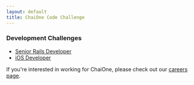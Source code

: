 ```yaml
---
layout: default
title: ChaiOne Code Challenge
---
```


### Development Challenges

- [Senior Rails Developer](/senior-rails.html)
- [iOS Developer](/ios.html)

If you're interested in working for ChaiOne, please check out our [careers page](http://chaione.com/careers).

